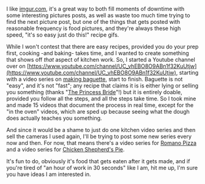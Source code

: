 I like [imgur.com](https://imgur.com), it's a great way to both fill moments of downtime with some interesting pictures posts, as well as waste too much time trying to find the next picture post, but one of the things that gets posted with reasonable frequency is food pictures, and they're always these high speed, "it's so easy just do this!" recipe gifs. 

While I won't contest that there are easy recipes, provided you do your prep first, cooking -and baking- takes time, and I wanted to create something that shows off *that* aspect of kitchen work.  So, I started a Youtube channel over on [https://www.youtube.com/channel/UC_vhEBO8O9ABn1f32KuUtjw](https://www.youtube.com/channel/UC_vhEBO8O9ABn1f32KuUtjw), starting with a video series on [making baguette](https://www.youtube.com/playlist?list=PL5_wrS2aqN9YFaSCWbpo-OEvbytigJWMY), start to finish. Baguette is not "easy", and it's not "fast"; any recipe that claims it is is either lying or selling you something (thanks "[The Princess Bride](http://www.imdb.com/title/tt0093779)"!) but it is entirely doable, provided you follow all the steps, and all the steps take time. So I took mine and made 15 videos that document the process in real time, except for the "in the oven" videos, which are sped up because seeing what the dough does actually teaches you something.

And since it would be a shame to just do one kitchen video series and then sell the cameras I used again, I'll be trying to post some new series every now and then. For now, that means there's a video series for [Romano Pizza](https://www.youtube.com/playlist?list=PL5_wrS2aqN9aPVEKij5gDLf91UoapIrWH) and a video series for [Chicken Shepherd's Pie](https://www.youtube.com/playlist?list=PL5_wrS2aqN9Z7RYLc9-npfsMRH0hXUQut).

It's fun to do, obviously it's food that gets eaten after it gets made, and if you're tired of "an hour of work in 30 seconds" like I am, hit me up, I'm sure you have ideas I am interested in.